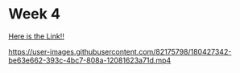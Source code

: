 # Week 4 

<a href="https://reactmenu-udk.netlify.app/">Here is the Link!!</a>



https://user-images.githubusercontent.com/82175798/180427342-be63e662-393c-4bc7-808a-12081623a71d.mp4

